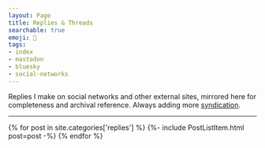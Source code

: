 ```yaml
---
layout: Page
title: Replies & Threads
searchable: true
emoji: 🧵
tags:
- index
- mastodon
- bluesky
- social-networks
---
```


Replies I make on social networks and other external sites, mirrored here for completeness and archival reference. Always adding more [syndication](https://www.joshbeckman.org/blog/rules-for-syndication-on-my-site).

---

{% for post in site.categories['replies'] %}
{%- include PostListItem.html post=post -%}
{% endfor %}
